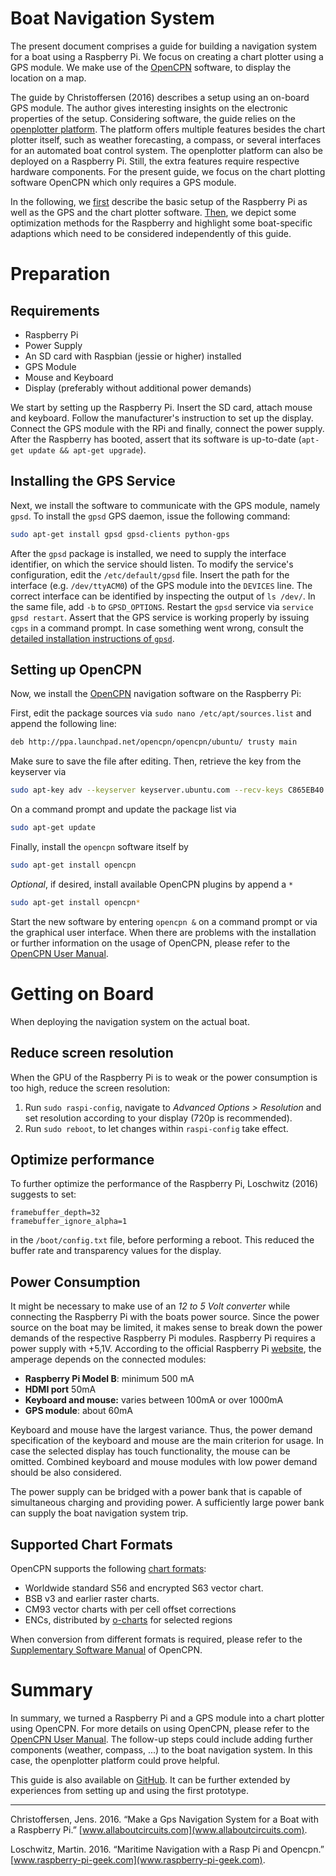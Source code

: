 Boat Navigation System
======================

The present document comprises a guide for building a navigation system for a boat using a Raspberry Pi. We focus on creating a chart plotter using a GPS module. We make use of the [OpenCPN](https://opencpn.org) software, to display the location on a map.

The guide by Christoffersen (2016) describes a setup using an on-board GPS module. The author gives interesting insights on the electronic properties of the setup. Considering software, the guide relies on the [openplotter platform](http://www.sailoog.com/openplotter). The platform offers multiple features besides the chart plotter itself, such as weather forecasting, a compass, or several interfaces for an automated boat control system. The openplotter platform can also be deployed on a Raspberry Pi. Still, the extra features require respective hardware components. For the present guide, we focus on the chart plotting software OpenCPN which only requires a GPS module.

In the following, we [first](#prep) describe the basic setup of the Raspberry Pi as well as the GPS and the chart plotter software. [Then](#boat), we depict some optimization methods for the Raspberry and highlight some boat-specific adaptions which need to be considered independently of this guide.

Preparation
===========

Requirements
------------

-   Raspberry Pi
-   Power Supply
-   An SD card with Raspbian (jessie or higher) installed
-   GPS Module
-   Mouse and Keyboard
-   Display (preferably without additional power demands)

We start by setting up the Raspberry Pi. Insert the SD card, attach mouse and keyboard. Follow the manufacturer's instruction to set up the display. Connect the GPS module with the RPi and finally, connect the power supply. After the Raspberry has booted, assert that its software is up-to-date (`apt-get update && apt-get upgrade`).

Installing the GPS Service
--------------------------

Next, we install the software to communicate with the GPS module, namely `gpsd`. To install the `gpsd` GPS daemon, issue the following command:

``` sh
sudo apt-get install gpsd gpsd-clients python-gps
```

After the `gpsd` package is installed, we need to supply the interface identifier, on which the service should listen. To modify the service's configuration, edit the `/etc/default/gpsd` file. Insert the path for the interface (e.g. `/dev/ttyACM0`) of the GPS module into the `DEVICES` line. The correct interface can be identified by inspecting the output of `ls /dev/`. In the same file, add `-b` to `GPSD_OPTIONS`. Restart the `gpsd` service via `service gpsd restart`. Assert that the GPS service is working properly by issuing `cgps` in a command prompt. In case something went wrong, consult the [detailed installation instructions of `gpsd`](http://www.catb.org/gpsd/installation.html).

Setting up OpenCPN
------------------

Now, we install the [OpenCPN](https://opencpn.org) navigation software on the Raspberry Pi:

First, edit the package sources via `sudo nano /etc/apt/sources.list` and append the following line:

``` sh
deb http://ppa.launchpad.net/opencpn/opencpn/ubuntu/ trusty main
```

Make sure to save the file after editing. Then, retrieve the key from the keyserver via

``` sh
sudo apt-key adv --keyserver keyserver.ubuntu.com --recv-keys C865EB40
```

On a command prompt and update the package list via

``` sh
sudo apt-get update
```

Finally, install the `opencpn` software itself by

``` sh
sudo apt-get install opencpn
```

*Optional*, if desired, install available OpenCPN plugins by append a `*`

``` sh
sudo apt-get install opencpn*
```

Start the new software by entering `opencpn &` on a command prompt or via the graphical user interface. When there are problems with the installation or further information on the usage of OpenCPN, please refer to the [OpenCPN User Manual](https://opencpn.org/wiki/dokuwiki/doku.php?id=opencpn:opencpn_user_manual).

Getting on Board
================

When deploying the navigation system on the actual boat.

Reduce screen resolution
------------------------

When the GPU of the Raspberry Pi is to weak or the power consumption is too high, reduce the screen resolution:

1.  Run `sudo raspi-config`, navigate to *Advanced Options &gt; Resolution* and set resolution according to your display (720p is recommended).
2.  Run `sudo reboot`, to let changes within `raspi-config` take effect.

Optimize performance
--------------------

To further optimize the performance of the Raspberry Pi, Loschwitz (2016) suggests to set:

    framebuffer_depth=32
    framebuffer_ignore_alpha=1

in the `/boot/config.txt` file, before performing a reboot. This reduced the buffer rate and transparency values for the display.

Power Consumption
-----------------

It might be necessary to make use of an *12 to 5 Volt converter* while connecting the Raspberry Pi with the boats power source. Since the power source on the boat may be limited, it makes sense to break down the power demands of the respective Raspberry Pi modules. Raspberry Pi requires a power supply with +5,1V. According to the official Raspberry Pi [website](https://www.raspberrypi.org/documentation/hardware/raspberrypi/power/README.md), the amperage depends on the connected modules:

-   **Raspberry Pi Model B**: minimum 500 mA
-   **HDMI port** 50mA
-   **Keyboard and mouse:** varies between 100mA or over 1000mA
-   **GPS module**: about 60mA

Keyboard and mouse have the largest variance. Thus, the power demand specification of the keyboard and mouse are the main criterion for usage. In case the selected display has touch functionality, the mouse can be omitted. Combined keyboard and mouse modules with low power demand should be also considered.

The power supply can be bridged with a power bank that is capable of simultaneous charging and providing power. A sufficiently large power bank can supply the boat navigation system trip.

Supported Chart Formats
-----------------------

OpenCPN supports the following [chart formats](https://opencpn.org/OpenCPN/info/about.html):

-   Worldwide standard S56 and encrypted S63 vector chart.
-   BSB v3 and earlier raster charts.
-   CM93 vector charts with per cell offset corrections
-   ENCs, distributed by [o-charts](http://o-charts.org) for selected regions

When conversion from different formats is required, please refer to the [Supplementary Software Manual](https://opencpn.org/wiki/dokuwiki/doku.php?id=opencpn:supplementary_software) of OpenCPN.

Summary
=======

In summary, we turned a Raspberry Pi and a GPS module into a chart plotter using OpenCPN. For more details on using OpenCPN, please refer to the [OpenCPN User Manual](https://opencpn.org/wiki/dokuwiki/doku.php?id=opencpn:opencpn_user_manual). The follow-up steps could include adding further components (weather, compass, ...) to the boat navigation system. In this case, the openplotter platform could prove helpful.

This guide is also available on [GitHub](https://github.com/lgalke/boatpi). It can be further extended by experiences from setting up and using the first prototype.

------------------------------------------------------------------------

Christoffersen, Jens. 2016. “Make a Gps Navigation System for a Boat with a Raspberry Pi.” [www.allaboutcircuits.com](www.allaboutcircuits.com).

Loschwitz, Martin. 2016. “Maritime Navigation with a Rasp Pi and Opencpn.” [www.raspberry-pi-geek.com](www.raspberry-pi-geek.com).
